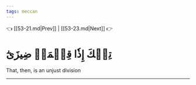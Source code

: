 ```yaml
---
tags: meccan
---
```


👈 [[53-21.md|Prev]] | [[53-23.md|Next]] 👉

# تِلۡكَ إِذٗا قِسۡمَةٞ ضِيزَىٰٓ

That, then, is an unjust division

---

